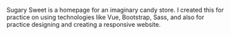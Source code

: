 Sugary Sweet is a homepage for an imaginary candy store. I created this for practice on using technologies like Vue, Bootstrap, Sass, and also for practice designing and creating a
responsive website. 
